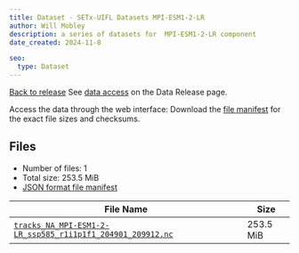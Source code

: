 ```yaml
---
title: Dataset - SETx-UIFL Datasets MPI-ESM1-2-LR
author: Will Mobley
description: a series of datasets for  MPI-ESM1-2-LR component
date_created: 2024-11-8

seo:
  type: Dataset
---
```


[Back to release](./index.html#datasets)
See [data access](./index.html#data-access) on the Data Release page.

Access the data through the  web interface: 
Download the [file manifest](./manifests/MPI-ESM1-2-LR-manifest.json) for the exact file sizes and checksums.

## Files

- Number of files: 1
- Total size: 253.5 MiB
- [JSON format file manifest](./manifests/MPI-ESM1-2-LR-manifest.json)

|                                                                                                             File Name                                                                                                             |   Size    |
| --------------------------------------------------------------------------------------------------------------------------------------------------------------------------------------------------------------------------------- | --------- |
| [`tracks_NA_MPI-ESM1-2-LR_ssp585_r1i1p1f1_204901_209912.nc`](https://web.corral.tacc.utexas.edu/setxuifl/tropical_cyclones/downscaled_cmip6_tracks/ssp585/MPI-ESM1-2-LR/tracks_NA_MPI-ESM1-2-LR_ssp585_r1i1p1f1_204901_209912.nc) | 253.5 MiB |
